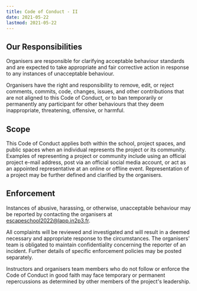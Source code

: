 ```yaml
---
title: Code of Conduct - II
date: 2021-05-22
lastmod: 2021-05-22
---
```


## Our Responsibilities

Organisers are responsible for clarifying acceptable behaviour standards and are expected to take appropriate and fair corrective action in response to any instances of unacceptable behaviour.

Organisers have the right and responsibility to remove, edit, or reject comments, commits, code, changes, issues, and other contributions that are not aligned to this Code of Conduct, or to ban temporarily or permanently any participant for other behaviours that they deem inappropriate, threatening, offensive, or harmful.

## Scope

This Code of Conduct applies both within the school, project spaces, and public spaces
when an individual represents the project or its community. Examples of
representing a project or community include using an official project e-mail
address, post via an official social media account, or act as an appointed
representative at an online or offline event. Representation of a project may be
further defined and clarified by the organisers.

## Enforcement

Instances of abusive, harassing, or otherwise, unacceptable behaviour may be reported by contacting the organisers at escapeschool2022@lapp.in2p3.fr.

All complaints will be reviewed and investigated and will result in a deemed necessary and appropriate response to the circumstances. The organisers' team is obligated to maintain confidentiality concerning the reporter of an incident.
Further details of specific enforcement policies may be posted separately.

Instructors and organisers team members who do not follow or enforce the Code of Conduct in good faith may face temporary or permanent repercussions as determined by other members of the project's leadership.
